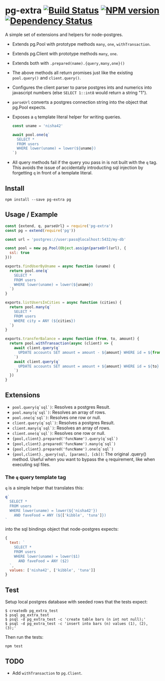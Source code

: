 
# pg-extra [![Build Status](https://travis-ci.org/danneu/pg-extra.svg?branch=master)](https://travis-ci.org/danneu/pg-extra) [![NPM version](https://badge.fury.io/js/pg-extra.svg)](http://badge.fury.io/js/pg-extra) [![Dependency Status](https://david-dm.org/danneu/pg-extra.svg)](https://david-dm.org/danneu/pg-extra)

A simple set of extensions and helpers for node-postgres.

- Extends pg.Pool with prototype methods `many`, `one`, `withTransaction`.
- Extends pg.Client with prototype methods `many`, `one`.
- Extends both with `.prepared(name).{query,many,one}()`
- The above methods all return promises just like
  the existing `pool.query()` and `client.query()`.
- Configures the client parser to parse postgres ints and numerics
  into javascript numbers (else `SELECT 1::int8` would return a string "1").
- `parseUrl` converts a postgres connection string into the object
  that pg.Pool expects.
- Exposes a `q` template literal helper for writing queries.

    ``` javascript
    const uname = 'nisha42'

    await pool.one(q`
      SELECT *
      FROM users
      WHERE lower(uname) = lower(${uname})
    `)
    ```
- All query methods fail if the query you pass in is not built with the
  `q` tag. This avoids the issue of accidentally introducting sql injection
  by forgetting `q` in front of a template literal.

## Install

    npm install --save pg-extra pg

## Usage / Example

``` javascript
const {extend, q, parseUrl} = require('pg-extra')
const pg = extend(require('pg'))

const url = 'postgres://user:pass@localhost:5432/my-db'

const pool = new pg.Pool(Object.assign(parseUrl(url), {
  ssl: true
}))

exports.findUserByUname = async function (uname) {
  return pool.one(q`
    SELECT *
    FROM users
    WHERE lower(uname) = lower(${uname})
  `)
}

exports.listUsersInCities = async function (cities) {
  return pool.many(q`
    SELECT *
    FROM users
    WHERE city = ANY (${cities})
  `)
}

exports.transferBalance = async function (from, to, amount) {
  return pool.withTransaction(async (client) => {
    await client.query(q`
      UPDATE accounts SET amount = amount - ${amount} WHERE id = ${from}
    `)
    await client.query(q`
      UPDATE accounts SET amount = amount + ${amount} WHERE id = ${to}
    `)
  })
}
```

## Extensions

- ``pool.query(q`sql`)``: Resolves a postgres Result.
- ``pool.many(q`sql`)``: Resolves an array of rows.
- ``pool.one(q`sql`)``: Resolves one row or null.
- ``client.query(q`sql`)``: Resolves a postgres Result.
- ``client.many(q`sql`)``: Resolves an array of rows.
- ``client.one(q`sql`)``: Resolves one row or null.
- ``{pool,client}.prepared('funcName').query(q`sql`)``
- ``{pool,client}.prepared('funcName').many(q`sql`)``
- ``{pool,client}.prepared('funcName').one(q`sql`)``
- `{pool,client}._query(sql, [params], [cb])`: The original .query() method.
  Useful when you want to bypass the `q` requirement, like when
  executing sql files.


### The `q` query template tag

`q` is a simple helper that translates this:

``` javascript
q`
  SELECT *
  FROM users
  WHERE lower(uname) = lower(${'nisha42'})
    AND faveFood = ANY (${['kibble', 'tuna']})
`
```

into the sql bindings object that node-postgres expects:

``` javascript
{
  text: `
    SELECT *
    FROM users
    WHERE lower(uname) = lower($1)
      AND faveFood = ANY ($2)
  `,
  values: ['nisha42', ['kibble', 'tuna']]
}
```

## Test

Setup local postgres database with seeded rows that the tests expect:

    $ createdb pg_extra_test
    $ psql pg_extra_test
    $ psql -d pg_extra_test -c 'create table bars (n int not null);'
    $ psql -d pg_extra_test -c 'insert into bars (n) values (1), (2), (3);'

Then run the tests:

    npm test

## TODO

- Add `withTransaction` to `pg.Client`.
